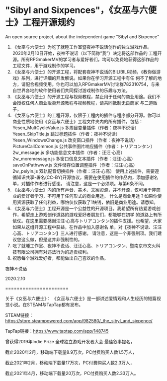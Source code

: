 # "Sibyl and Sixpences"，《女巫与六便士》工程开源规约
An open source project, about the independent game "Sibyl and Sixpence"

1. 《女巫与六便士》为吃了就睡工作室暨夜神不说话创作的独立游戏作品。2020年2月10日开始，夜神不说话（以下简称“我”）决定将这部作品的
工程开源。所有RPGmakerMV的学习者与爱好者们，均可以免费地获得这部作品的工程文件，用于游戏制作的学习。
2. 《女巫与六便士》的开源工程，将配套夜神不说话的BILIBILI视频，《教你做游戏》系列，进行详细的开发解说。如果你在学习开源工程中有任
何不了解的地方，请配合视频使用。你也可以加入RPGmakerMV讨论群782310754，与来自世界各地的软件使用者们共同探讨游戏制作的乐趣与方法。
3. 《女巫与六便士》的开源工程与视频教程，禁止用于任何的商业用途。我们不会授权任何人商业贩卖开源教程与视频教程，请共同抵制无良商家
与二道贩子。
4. 《女巫与六便士》的工程开源，仅限于工程内的插件与程序部分开源。你可以商业性质地使用《女巫与六便士》工程文件夹内的所有插件，包括：
        Yesen_MultCycleValue.js        多周目变量插件（作者：夜神不说话）
        Yesen_SkipTitle.js                跳过标题插件（作者：夜神不说话）
        Yesen_WindowsChange.js        改变窗口插件（作者：夜神不说话）
        PictureCallCommon.js        公共事件图片响应插件（作者：トリアコンタン）
        2w_message.js                多功能信息文本插件（作者：汪汪·心高）
        2w_moremessage.js                多窗口信息文本插件（作者：汪汪·心高）
        saveOnPathwww.js                文件储存位置调整插件（作者：汪汪·心高）
        2w_peiyin.js                双轨配音切换插件（作者：汪汪·心高）
使用上述插件，需要遵循知识共享-署名(CC-BY)开源协议，需要在使用插件的作品内，添加感谢名单，对插件作者进行感谢。
请注意，这是一个必须项。与第6条不同。
5. 《女巫与六便士》内的所有声音、美术、文案资源，并不开源，仅可用于非商业的爱好者学习，不可用于任何形式的商业用途。
什么是商业用途？如果你使用资源获取了任何利益，哪怕仅仅获取了1块钱，依旧是商业用途。请悉知。
6. 《女巫与六便士》工程开源是一个公益性的开源项目。我希望所有热爱游戏创作，希望走上游戏创作道路的游戏爱好者朋友们，都能够在初学
的道路上有所依仗。在这里需要感谢汪汪·心高与トリアコンタン的插件支援。也希望，大家如果从这组开源工程中获益，在作品中加入感谢名
单，对【夜神不说话、汪汪心高、トリアコンタン】三人进行感谢。
请注意，这是一个非强制项。我们建议您这么做，但是这并非强制性的。
7. 吃了就睡工作室、夜神不说话、汪汪心高、トリアコンタン、暨南京市文火科技有限公司拥有对违法行为的追责权利。
8. 祝愿每个游戏爱好者，都能做出自己喜欢的作品。

夜神不说话

2020.2.10

======================

关于《女巫与六便士》：
《女巫与六便士》是一部讲述爱情观和人生经历的短篇视觉小说。在STEAM与TapTap都有发布。

STEAM链接：https://store.steampowered.com/app/982580/_the_sibyl_and_sixpence/

TapTap链接：https://www.taptap.com/app/148745

曾获得2019年Indie Prize 全球独立游戏开发者大会 最佳叙事提名，

截止2020年2月，移动端下载量8.9万次，PC付费购买人数1.5万人，

截止2021年2月，移动端下载量17万次，PC付费购买人数2.3万人，

截止2021年4月，移动端下载量20万次，PC付费购买人数2.33万人。
